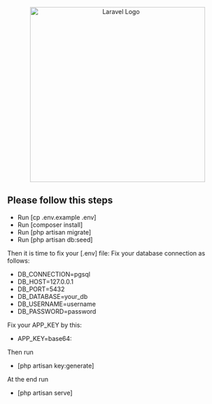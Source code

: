 <p align="center"><a href="https://laravel.com" target="_blank"><img src="https://raw.githubusercontent.com/laravel/art/master/logo-lockup/5%20SVG/2%20CMYK/1%20Full%20Color/laravel-logolockup-cmyk-red.svg" width="400" alt="Laravel Logo"></a></p>



## Please follow this steps

- Run [cp .env.example .env]
- Run [composer install]
- Run [php artisan migrate]
- Run [php artisan db:seed]

Then it is time to fix your [.env] file: 
Fix your database connection as follows:
- DB_CONNECTION=pgsql
- DB_HOST=127.0.0.1
- DB_PORT=5432
- DB_DATABASE=your_db
- DB_USERNAME=username
- DB_PASSWORD=password

Fix your APP_KEY by this:
- APP_KEY=base64:

Then run 
- [php artisan key:generate]

At the end run 
- [php artisan serve]